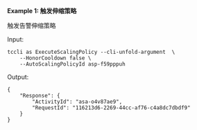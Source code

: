 **Example 1: 触发伸缩策略**

触发告警伸缩策略

Input: 

```
tccli as ExecuteScalingPolicy --cli-unfold-argument  \
    --HonorCooldown false \
    --AutoScalingPolicyId asp-f59pppuh
```

Output: 
```
{
    "Response": {
        "ActivityId": "asa-o4v87ae9",
        "RequestId": "116213d6-2269-44cc-af76-c4a8dc7dbdf9"
    }
}
```

